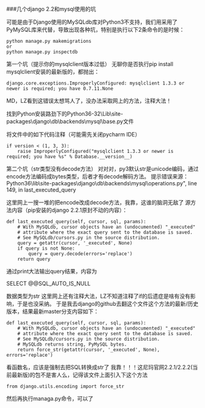 ###几个django 2.2和mysql使用的坑

可能是由于Django使用的MySQLdb库对Python3不支持，我们用采用了PyMySQL库来代替，导致出现各种坑，特别是执行以下2条命令的是时候：

```
python manage.py makemigrations
or
python manage.py inspectdb
```

第一个坑（提示你的mysqlclient版本过低）
无聊你是否执行pip install mysqlclient安装的最新版的，都抛出：

```
django.core.exceptions.ImproperlyConfigured: mysqlclient 1.3.3 or newer is required; you have 0.7.11.None
```

MD，LZ看到这错误太想骂人了，没办法采取网上的方法，注释大法！

找到Python安装路劲下的Python36-32\Lib\site-packages\django\db\backends\mysql\base.py文件

将文件中的如下代码注释（可能需先关闭pycharm IDE）

```
if version < (1, 3, 3):
    raise ImproperlyConfigured("mysqlclient 1.3.3 or newer is required; you have %s" % Database.__version__)
```

第二个坑（str类型没有decode方法）
对对对，py3默认str是unicode编码，通过encode方法编码成bytes类型，后者才有decode解码方法。
提示错误来源：Python36\lib\site-packages\django\db\backends\mysql\operations.py", line 149, in last_executed_query

这里网上一搜一堆的把encode改成decode方法，我靠，这谁的脑洞无敌了
源方法内容（pip安装的django 2.2.1原封不动的内容）：

    def last_executed_query(self, cursor, sql, params):
        # With MySQLdb, cursor objects have an (undocumented) "_executed"
        # attribute where the exact query sent to the database is saved.
        # See MySQLdb/cursors.py in the source distribution.
        query = getattr(cursor, '_executed', None)
        if query is not None:
            query = query.decode(errors='replace')
        return query
通过print大法输出query结果，内容为

SELECT @@SQL_AUTO_IS_NULL

数据类型为str
这里网上还有注释大法，LZ不知道注释了if的后遗症是啥有没有影响，于是也没采纳。
于是我去django的github去翻这个文件这个方法的最新/历史版本，结果最新master分支内容如下：

    def last_executed_query(self, cursor, sql, params):
        # With MySQLdb, cursor objects have an (undocumented) "_executed"
        # attribute where the exact query sent to the database is saved.
        # See MySQLdb/cursors.py in the source distribution.
        # MySQLdb returns string, PyMySQL bytes.
        return force_str(getattr(cursor, '_executed', None), errors='replace')
看函数名，应该是强制去把SQL转换成str了
我靠！！！这尼玛官网2.2.1/2.2.2(当前最新版)的包不是害人么，记得该文件上面引入下这个方法

```
from django.utils.encoding import force_str
```

然后再执行managa.py命令，可以了
